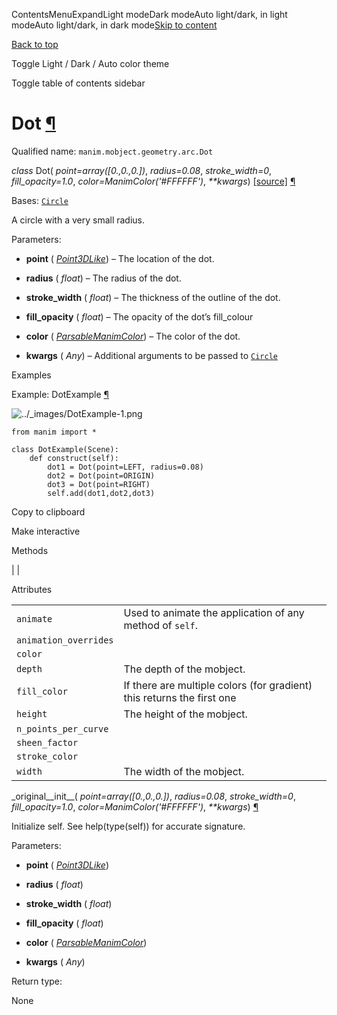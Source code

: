 ContentsMenuExpandLight modeDark modeAuto light/dark, in light modeAuto light/dark, in dark mode[Skip to content](https://docs.manim.community/en/stable/reference/manim.mobject.geometry.arc.Dot.html#furo-main-content)

[Back to top](https://docs.manim.community/en/stable/reference/manim.mobject.geometry.arc.Dot.html#)

Toggle Light / Dark / Auto color theme

Toggle table of contents sidebar

# Dot [¶](https://docs.manim.community/en/stable/reference/manim.mobject.geometry.arc.Dot.html\#dot "Link to this heading")

Qualified name: `manim.mobject.geometry.arc.Dot`

_class_ Dot( _point=array(\[0.,0.,0.\])_, _radius=0.08_, _stroke\_width=0_, _fill\_opacity=1.0_, _color=ManimColor('#FFFFFF')_, _\*\*kwargs_) [\[source\]](https://docs.manim.community/en/stable/_modules/manim/mobject/geometry/arc.html#Dot) [¶](https://docs.manim.community/en/stable/reference/manim.mobject.geometry.arc.Dot.html#manim.mobject.geometry.arc.Dot "Link to this definition")

Bases: [`Circle`](https://docs.manim.community/en/stable/reference/manim.mobject.geometry.arc.Circle.html#manim.mobject.geometry.arc.Circle "manim.mobject.geometry.arc.Circle")

A circle with a very small radius.

Parameters:

- **point** ( [_Point3DLike_](https://docs.manim.community/en/stable/reference/manim.typing.html#manim.typing.Point3DLike "manim.typing.Point3DLike")) – The location of the dot.

- **radius** ( _float_) – The radius of the dot.

- **stroke\_width** ( _float_) – The thickness of the outline of the dot.

- **fill\_opacity** ( _float_) – The opacity of the dot’s fill\_colour

- **color** ( [_ParsableManimColor_](https://docs.manim.community/en/stable/reference/manim.utils.color.core.html#manim.utils.color.core.ParsableManimColor "manim.utils.color.core.ParsableManimColor")) – The color of the dot.

- **kwargs** ( _Any_) – Additional arguments to be passed to [`Circle`](https://docs.manim.community/en/stable/reference/manim.mobject.geometry.arc.Circle.html#manim.mobject.geometry.arc.Circle "manim.mobject.geometry.arc.Circle")


Examples

Example: DotExample [¶](https://docs.manim.community/en/stable/reference/manim.mobject.geometry.arc.Dot.html#dotexample)

![../_images/DotExample-1.png](https://docs.manim.community/en/stable/_images/DotExample-1.png)

```
from manim import *

class DotExample(Scene):
    def construct(self):
        dot1 = Dot(point=LEFT, radius=0.08)
        dot2 = Dot(point=ORIGIN)
        dot3 = Dot(point=RIGHT)
        self.add(dot1,dot2,dot3)

```

Copy to clipboard

Make interactive

Methods

|
|

Attributes

|     |     |
| --- | --- |
| `animate` | Used to animate the application of any method of `self`. |
| `animation_overrides` |  |
| `color` |  |
| `depth` | The depth of the mobject. |
| `fill_color` | If there are multiple colors (for gradient) this returns the first one |
| `height` | The height of the mobject. |
| `n_points_per_curve` |  |
| `sheen_factor` |  |
| `stroke_color` |  |
| `width` | The width of the mobject. |

\_original\_\_init\_\_( _point=array(\[0.,0.,0.\])_, _radius=0.08_, _stroke\_width=0_, _fill\_opacity=1.0_, _color=ManimColor('#FFFFFF')_, _\*\*kwargs_) [¶](https://docs.manim.community/en/stable/reference/manim.mobject.geometry.arc.Dot.html#manim.mobject.geometry.arc.Dot._original__init__ "Link to this definition")

Initialize self. See help(type(self)) for accurate signature.

Parameters:

- **point** ( [_Point3DLike_](https://docs.manim.community/en/stable/reference/manim.typing.html#manim.typing.Point3DLike "manim.typing.Point3DLike"))

- **radius** ( _float_)

- **stroke\_width** ( _float_)

- **fill\_opacity** ( _float_)

- **color** ( [_ParsableManimColor_](https://docs.manim.community/en/stable/reference/manim.utils.color.core.html#manim.utils.color.core.ParsableManimColor "manim.utils.color.core.ParsableManimColor"))

- **kwargs** ( _Any_)


Return type:

None